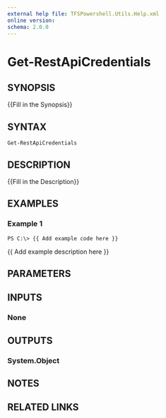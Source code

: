```yaml
---
external help file: TFSPowershell.Utils.Help.xml
online version: 
schema: 2.0.0
---
```


# Get-RestApiCredentials

## SYNOPSIS
{{Fill in the Synopsis}}

## SYNTAX

```
Get-RestApiCredentials
```

## DESCRIPTION
{{Fill in the Description}}

## EXAMPLES

### Example 1
```
PS C:\> {{ Add example code here }}
```

{{ Add example description here }}

## PARAMETERS

## INPUTS

### None


## OUTPUTS

### System.Object

## NOTES

## RELATED LINKS

